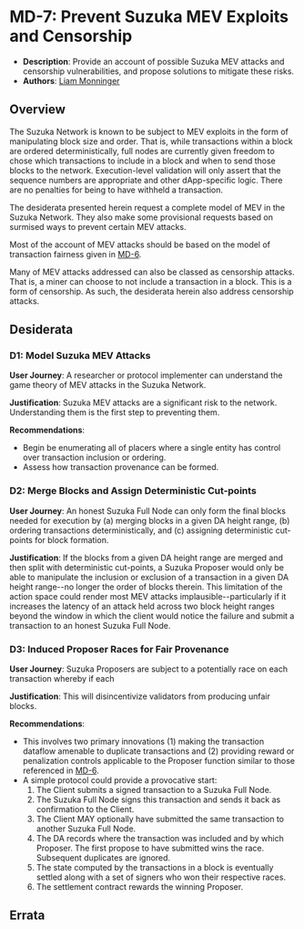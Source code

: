 # MD-7: Prevent Suzuka MEV Exploits and Censorship
- **Description**: Provide an account of possible Suzuka MEV attacks and censorship vulnerabilities, and propose solutions to mitigate these risks.
- **Authors**: [Liam Monninger](mailto:liam@movementlabs.xyz)


## Overview
The Suzuka Network is known to be subject to MEV exploits in the form of manipulating block size and order. That is, while transactions within a block are ordered deterministically, full nodes are currently given freedom to chose which transactions to include in a block and when to send those blocks to the network. Execution-level validation will only assert that the sequence numbers are appropriate and other dApp-specific logic. There are no penalties for being to have withheld a transaction. 

The desiderata presented herein request a complete model of MEV in the Suzuka Network. They also make some provisional requests based on surmised ways to prevent certain MEV attacks.

Most of the account of MEV attacks should be based on the model of transaction fairness given in [MD-6](../md-6/README.md).

Many of MEV attacks addressed can also be classed as censorship attacks. That is, a miner can choose to not include a transaction in a block. This is a form of censorship. As such, the desiderata herein also address censorship attacks.

## Desiderata

<!--
  List out the specific desiderata. Each entry should consist of:

  1. Title: A concise name for the desideratum.
  2. User Journey: A one or two-sentence statement focusing on the "user" (could be a human, machine, software, etc.) and their interaction or experience.
  3. Description (optional): A more detailed explanation if needed.
  4. Justification: The reasoning behind the desideratum. Why is it necessary or desired?
  5. Recommendations (optional): Suggestions or guidance related to the desideratum.

  Format as:

  ### Desideratum Title

  **User Journey**: [user] can [action].

  **Description**: <More detailed explanation if needed (optional)>

  **Justification**: <Why this is a significant or required desideratum>

  **Recommendations**: <Any specific guidance or suggestions (optional)>

  TODO: Remove this comment before finalizing.
-->
### D1: Model Suzuka MEV Attacks
**User Journey**: A researcher or protocol implementer can understand the game theory of MEV attacks in the Suzuka Network.

**Justification**: Suzuka MEV attacks are a significant risk to the network. Understanding them is the first step to preventing them.

**Recommendations**:
- Begin be enumerating all of placers where a single entity has control over transaction inclusion or ordering. 
- Assess how transaction provenance can be formed. 

### D2: Merge Blocks and Assign Deterministic Cut-points
**User Journey**: An honest Suzuka Full Node can only form the final blocks needed for execution by (a) merging blocks in a given DA height range, (b) ordering transactions deterministically, and (c) assigning deterministic cut-points for block formation.

**Justification**: If the blocks from a given DA height range are merged and then split with deterministic cut-points, a Suzuka Proposer would only be able to manipulate the inclusion or exclusion of a transaction in a given DA height range--no longer the order of blocks therein. This limitation of the action space could render most MEV attacks implausible--particularly if it increases the latency of an attack held across two block height ranges beyond the window in which the client would notice the failure and submit a transaction to an honest Suzuka Full Node.

### D3: Induced Proposer Races for Fair Provenance
**User Journey**: Suzuka Proposers are subject to a potentially race on each transaction whereby if each 

**Justification**: This will disincentivize validators from producing unfair blocks.

**Recommendations**:
- This involves two primary innovations (1) making the transaction dataflow amenable to duplicate transactions and (2) providing reward or penalization controls applicable to the Proposer function similar to those referenced in [MD-6](../md-6/README.md).
- A simple protocol could provide a provocative start:
    1. The Client submits a signed transaction to a Suzuka Full Node.
    2. The Suzuka Full Node signs this transaction and sends it back as confirmation to the Client.
    3. The Client MAY optionally have submitted the same transaction to another Suzuka Full Node.
    4. The DA records where the transaction was included and by which Proposer. The first propose to have submitted wins the race. Subsequent duplicates are ignored.
    5. The state computed by the transactions in a block is eventually settled along with a set of signers who won their respective races.
    6. The settlement contract rewards the winning Proposer. 


## Errata
<!--
  Errata should be maintained after publication.

  1. **Transparency and Clarity**: An erratum acknowledges any corrections made post-publication, ensuring that readers are not misled and are always equipped with the most accurate information.

  2. **Accountability**: By noting errors openly, we maintain a high level of responsibility and ownership over our content. It’s an affirmation that we value precision and are ready to correct oversights.

  Each erratum should briefly describe the discrepancy and the correction made, accompanied by a reference to the date and version of the desiderata in which the error was identified.

  TODO: Maintain this comment.
-->

